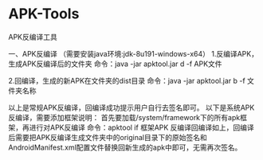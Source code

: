 # APK-Tools
APK反编译工具

一、APK反编译 
（需要安装java环境:jdk-8u191-windows-x64）
1.反编译APK，生成APK反编译后的文件夹
命令：java -jar apktool.jar d -f APK文件

2.回编译，生成的新APK在文件夹的dist目录
命令：java -jar apktool.jar b -f 文件夹名称

以上是常规APK反编译，回编译成功提示用户自行去签名即可。
以下是系统APK反编译，需要添加框架说明：
首先要加载/system/framework下的所有apk框架，再进行对APK反编译
命令：apktool if 框架APK
反编译回编译如上，回编译后需要把APK反编译生成文件夹中的original目录下的原始签名和AndroidManifest.xml配置文件替换回新生成的apk中即可，无需再次签名。
